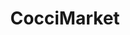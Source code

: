 ---
title: "CocciMarket"
url: /sable-sur-sarthe/coccimarket-avenue-andre-cerisay/
shop: Lebensmittel
---